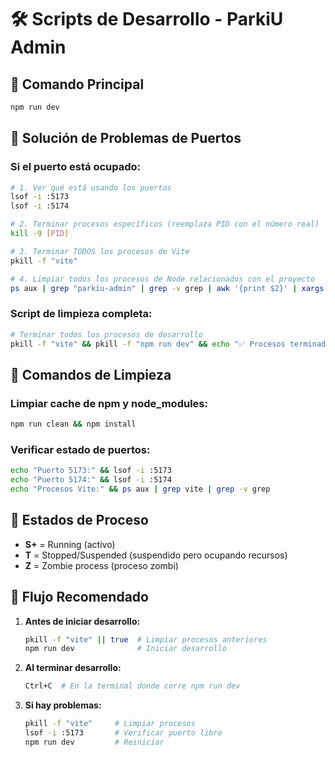 # 🛠️ Scripts de Desarrollo - ParkiU Admin

## 🚀 Comando Principal
```bash
npm run dev
```

## 🔧 Solución de Problemas de Puertos

### Si el puerto está ocupado:
```bash
# 1. Ver qué está usando los puertos
lsof -i :5173
lsof -i :5174

# 2. Terminar procesos específicos (reemplaza PID con el número real)
kill -9 [PID]

# 3. Terminar TODOS los procesos de Vite
pkill -f "vite"

# 4. Limpiar todos los procesos de Node relacionados con el proyecto
ps aux | grep "parkiu-admin" | grep -v grep | awk '{print $2}' | xargs kill -9
```

### Script de limpieza completa:
```bash
# Terminar todos los procesos de desarrollo
pkill -f "vite" && pkill -f "npm run dev" && echo "✅ Procesos terminados"
```

## 🧹 Comandos de Limpieza

### Limpiar cache de npm y node_modules:
```bash
npm run clean && npm install
```

### Verificar estado de puertos:
```bash
echo "Puerto 5173:" && lsof -i :5173
echo "Puerto 5174:" && lsof -i :5174
echo "Procesos Vite:" && ps aux | grep vite | grep -v grep
```

## 🚦 Estados de Proceso

- **S+** = Running (activo)
- **T** = Stopped/Suspended (suspendido pero ocupando recursos)
- **Z** = Zombie process (proceso zombi)

## 🎯 Flujo Recomendado

1. **Antes de iniciar desarrollo:**
   ```bash
   pkill -f "vite" || true  # Limpiar procesos anteriores
   npm run dev              # Iniciar desarrollo
   ```

2. **Al terminar desarrollo:**
   ```bash
   Ctrl+C  # En la terminal donde corre npm run dev
   ```

3. **Si hay problemas:**
   ```bash
   pkill -f "vite"     # Limpiar procesos
   lsof -i :5173       # Verificar puerto libre
   npm run dev         # Reiniciar
   ```
